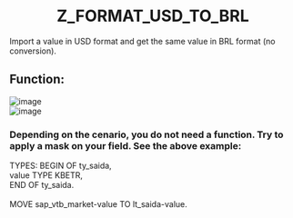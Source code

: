 <h1 align="center">
  <br>Z_FORMAT_USD_TO_BRL</h1>


Import a value in USD format and get the same value in BRL format (no conversion). 

## Function: 

![image](https://user-images.githubusercontent.com/86369677/173426813-016f3ded-b448-40ea-8793-48cb0c37acc6.png)
<br>
![image](https://user-images.githubusercontent.com/86369677/173426886-724ede51-12c5-4f59-b90c-854c43e6e497.png)

### Depending on the cenario, you do not need a function. Try to apply a mask on your field. See the above example: 

  TYPES: BEGIN OF ty_saida,                   <br>
           value        TYPE KBETR,           <br>
         END OF ty_saida.                     <br>     
  MOVE sap_vtb_market-value TO lt_saida-value.<br>
